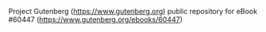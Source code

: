 Project Gutenberg (https://www.gutenberg.org) public repository for eBook #60447 (https://www.gutenberg.org/ebooks/60447)
